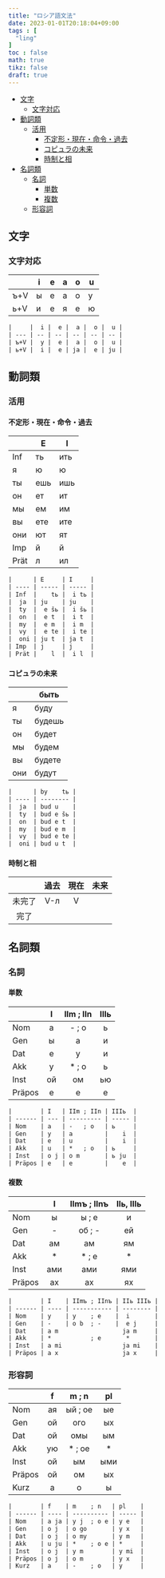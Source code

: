 ```yaml
---
title: "ロシア語文法"
date: 2023-01-01T20:18:04+09:00
tags : [
  "ling"
]
toc : false
math: true
tikz: false
draft: true
---
```


- [文字](#文字)
  - [文字対応](#文字対応)
- [動詞類](#動詞類)
  - [活用](#活用)
    - [不定形・現在・命令・過去](#不定形現在命令過去)
    - [コピュラの未来](#コピュラの未来)
    - [時制と相](#時制と相)
- [名詞類](#名詞類)
  - [名詞](#名詞)
    - [単数](#単数)
    - [複数](#複数)
  - [形容詞](#形容詞)

## 文字

### 文字対応

| | i | e | a | o | u |
| --- | --- | --- | --- | --- | --- |
| ъ+V | ы | е | а | о | у |
| ь+V | и | е | я | е | ю |

```txt
|     |  i |  e |  a |  o |  u |
| --- | -- | -- | -- | -- | -- |
| ъ+V |  y |  e |  a |  o |  u |
| ь+V |  i |  e | ja |  e | ju |
```

## 動詞類

### 活用

#### 不定形・現在・命令・過去

| | E | I |
| --- | --- | --- |
| Inf | ть | ить |
| я | ю | ю |
| ты | ешь | ишь|
| он | ет | ит |
| мы | ем | им |
| вы | ете | ите |
| они | ют | ят |
| Imp | й | й |
| Prät | л | ил |

```txt
|      | E     | I     |
| ---- | ----- | ----- |
| Inf  |    tь |  i tь |
|  ja  | ju    | ju    |
|  ty  |  e šь |  i šь |
|  on  |  e t  |  i t  |
|  my  |  e m  |  i m  |
|  vy  |  e te |  i te |
|  oni | ju t  | ja t  |
| Imp  | j     | j     |
| Prät |    l  |  i l  |
```

#### コピュラの未来

| | быть |
| --- | --- |
| я | буду |
| ты | будешь |
| он | будет |
| мы | будем |
| вы | будете |
| они | будут |

```txt
|      | by    tь |
| ---- | -------- |
|  ja  | bud u    |
|  ty  | bud e šь |
|  on  | bud e t  |
|  my  | bud e m  |
|  vy  | bud e te |
|  oni | bud u t  |
```

#### 時制と相

| | 過去 | 現在 | 未来 |
| :-: | :-: | :-: | :-: |
| 未完了 | V-л | V |
| 完了 |

## 名詞類

### 名詞

#### 単数

| | I | IIm ; IIn | IIIь |
| --- | :-: | :-: | :-: |
| Nom | а | - ; о | ь |
| Gen | ы | а | и |
| Dat | е | у | и |
| Akk | у | * ; о | ь |
| Inst | ой | ом | ью |
| Präpos | е | е | е |

```txt
|        | I   | IIm ; IIn | IIIь  |
| ------ | --- | --------- | ----- |
| Nom    | a   | -   ; o   | ь     |
| Gen    | y   | a         |    i  |
| Dat    | e   | u         |    i  |
| Akk    | u   | *   ; o   | ь     |
| Inst   | o j | o m       | ь ju  |
| Präpos | e   | e         |    e  |
```

#### 複数

| | I | IImъ ; IInъ | IIь, IIIь |
| --- | :-: | :-: | :-: |
| Nom | ы | ы ; е | и |
| Gen | - | об ; - | ей |
| Dat | ам | ам | ям |
| Akk | * | * ; е | * |
| Inst | ами | ами | ями |
| Präpos | ах | ах | ях |

```txt
|        | I    | IImъ ; IInъ | IIь IIIь |
| ------ | ---- | ----------- | -------- |
| Nom    | y    | y    ; e    |  i       |
| Gen    | -    | o b  ; -    |  e j     |
| Dat    | a m                  ja m     |
| Akk    | *           ; e       *       |
| Inst   | a mi                 ja mi    |
| Präpos | a x                  ja x     |
```

### 形容詞

| | f | m ; n | pl |
| --- | :-: | :-: | :-: |
| Nom | ая | ый ; ое | ые |
| Gen | ой | ого | ых |
| Dat | ой | омы | ым |
| Akk | ую | * ; ое | * |
| Inst | ой | ым | ыми |
| Präpos | ой | ом | ых |
| Kurz | а | о | ы |

```txt
|        | f    | m    ; n   | pl    |
| ------ | ---- | ---------- | ----- |
| Nom    | a ja | y j  ; o e | y e   |
| Gen    | o j  | o go       | y x   |
| Dat    | o j  | o my       | y m   |
| Akk    | u ju | *    ; o e | *     |
| Inst   | o j  | y m        | y mi  |
| Präpos | o j  | o m        | y x   |
| Kurz   | a    | -    ; o   | y     |
```
